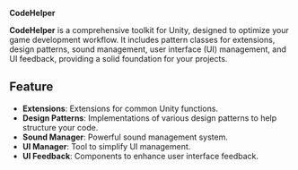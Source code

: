 ****CodeHelper****

**CodeHelper** is a comprehensive toolkit for Unity, designed to optimize your game development workflow.
It includes pattern classes for extensions, design patterns, sound management, user interface (UI) management, and UI feedback, providing a solid foundation for your projects.

## Feature

- **Extensions**: Extensions for common Unity functions.
- **Design Patterns**: Implementations of various design patterns to help structure your code.
- **Sound Manager**: Powerful sound management system.
- **UI Manager**: Tool to simplify UI management.
- **UI Feedback**: Components to enhance user interface feedback.
